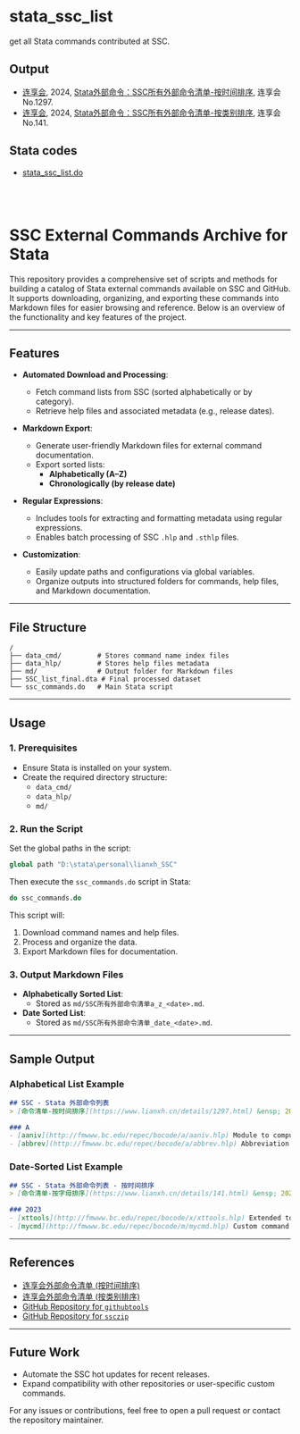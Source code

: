 # stata_ssc_list
get all Stata commands contributed at SSC.

## Output

- [连享会](https://www.lianxh.cn/search.html?s=连享会), 2024, [Stata外部命令：SSC所有外部命令清单-按时间排序](https://www.lianxh.cn/details/1297.html), 连享会 No.1297.
- [连享会](https://www.lianxh.cn/search.html?s=连享会), 2024, [Stata外部命令：SSC所有外部命令清单-按类别排序](https://www.lianxh.cn/details/141.html), 连享会 No.141.

## Stata codes

- [stata_ssc_list.do]()


<br>
<br>

# SSC External Commands Archive for Stata

This repository provides a comprehensive set of scripts and methods for building a catalog of Stata external commands available on SSC and GitHub. It supports downloading, organizing, and exporting these commands into Markdown files for easier browsing and reference. Below is an overview of the functionality and key features of the project.

---

## Features

- **Automated Download and Processing**:
  - Fetch command lists from SSC (sorted alphabetically or by category).
  - Retrieve help files and associated metadata (e.g., release dates).

- **Markdown Export**:
  - Generate user-friendly Markdown files for external command documentation.
  - Export sorted lists:
    - **Alphabetically (A–Z)**
    - **Chronologically (by release date)**

- **Regular Expressions**:
  - Includes tools for extracting and formatting metadata using regular expressions.
  - Enables batch processing of SSC `.hlp` and `.sthlp` files.

- **Customization**:
  - Easily update paths and configurations via global variables.
  - Organize outputs into structured folders for commands, help files, and Markdown documentation.

---

## File Structure

```
/
├── data_cmd/         # Stores command name index files
├── data_hlp/         # Stores help files metadata
├── md/               # Output folder for Markdown files
├── SSC_list_final.dta # Final processed dataset
└── ssc_commands.do   # Main Stata script
```

---

## Usage

### 1. Prerequisites
- Ensure Stata is installed on your system.
- Create the required directory structure:
  - `data_cmd/`
  - `data_hlp/`
  - `md/`

### 2. Run the Script
Set the global paths in the script:

```stata
global path "D:\stata\personal\lianxh_SSC"
```

Then execute the `ssc_commands.do` script in Stata:

```stata
do ssc_commands.do
```

This script will:
1. Download command names and help files.
2. Process and organize the data.
3. Export Markdown files for documentation.

### 3. Output Markdown Files
- **Alphabetically Sorted List**:
  - Stored as `md/SSC所有外部命令清单a_z_<date>.md`.
- **Date Sorted List**:
  - Stored as `md/SSC所有外部命令清单_date_<date>.md`.

---

## Sample Output

### Alphabetical List Example
```markdown
## SSC - Stata 外部命令列表
> [命令清单-按时间排序](https://www.lianxh.cn/details/1297.html) &ensp; 2023/11/20 &emsp; | &emsp; [连享会](https://www.lianxh.cn) &ensp; [知乎](https://www.zhihu.com/people/arlionn/)

### A
- [aaniv](http://fmwww.bc.edu/repec/bocode/a/aaniv.hlp) Module to compute unbiased IV regression
- [abbrev](http://fmwww.bc.edu/repec/bocode/a/abbrev.hlp) Abbreviation utilities
```

### Date-Sorted List Example
```markdown
## SSC - Stata 外部命令列表 - 按时间排序
> [命令清单-按字母排序](https://www.lianxh.cn/details/141.html) &ensp; 2023/11/20 &emsp; | &emsp; [连享会](https://www.lianxh.cn) &ensp; [知乎](https://www.zhihu.com/people/arlionn/)

### 2023
- [xttools](http://fmwww.bc.edu/repec/bocode/x/xttools.hlp) Extended tools for panel data analysis `2023-11-18`
- [mycmd](http://fmwww.bc.edu/repec/bocode/m/mycmd.hlp) Custom command module `2023-10-25`
```

---

## References

- [连享会外部命令清单 (按时间排序)](https://www.lianxh.cn/details/1297.html)
- [连享会外部命令清单 (按类别排序)](https://www.lianxh.cn/details/141.html)
- [GitHub Repository for `githubtools`](https://github.com/haghish/githubtools)
- [GitHub Repository for `ssczip`](https://github.com/haghish/ssczip)

---

## Future Work

- Automate the SSC hot updates for recent releases.
- Expand compatibility with other repositories or user-specific custom commands.

For any issues or contributions, feel free to open a pull request or contact the repository maintainer.
